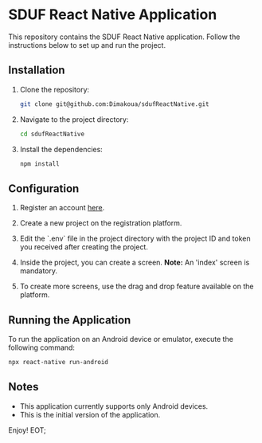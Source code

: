 # SDUF React Native Application

This repository contains the SDUF React Native application. Follow the instructions below to set up and run the project.

## Installation

1. Clone the repository:
   ```sh
   git clone git@github.com:Dimakoua/sdufReactNative.git
   ```

2. Navigate to the project directory:
   ```sh
   cd sdufReactNative
   ```

3. Install the dependencies:
   ```sh
   npm install
   ```

## Configuration

1. Register an account [here](https://demo-sduf.gigalixirapp.com).

2. Create a new project on the registration platform.

3. Edit the \`.env\` file in the project directory with the project ID and token you received after creating the project.

4. Inside the project, you can create a screen. **Note:** An 'index' screen is mandatory.

5. To create more screens, use the drag and drop feature available on the platform.

## Running the Application

To run the application on an Android device or emulator, execute the following command:
```sh
npx react-native run-android
```

## Notes

- This application currently supports only Android devices.
- This is the initial version of the application.

Enjoy!
EOT;
